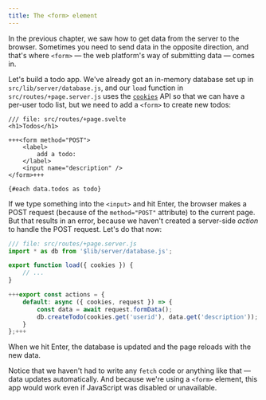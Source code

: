 ```yaml
---
title: The <form> element
---
```


In the previous chapter, we saw how to get data from the server to the browser. Sometimes you need to send data in the opposite direction, and that's where `<form>` — the web platform's way of submitting data — comes in.

Let's build a todo app. We've already got an in-memory database set up in `src/lib/server/database.js`, and our `load` function in `src/routes/+page.server.js` uses the [`cookies`](https://kit.svelte.dev/docs/load#cookies-and-headers) API so that we can have a per-user todo list, but we need to add a `<form>` to create new todos:

```svelte
/// file: src/routes/+page.svelte
<h1>Todos</h1>

+++<form method="POST">
	<label>
		add a todo:
	</label>
	<input name="description" />
</form>+++

{#each data.todos as todo}
```

If we type something into the `<input>` and hit Enter, the browser makes a POST request (because of the `method="POST"` attribute) to the current page. But that results in an error, because we haven't created a server-side _action_ to handle the POST request. Let's do that now:

```js
/// file: src/routes/+page.server.js
import * as db from '$lib/server/database.js';

export function load({ cookies }) {
	// ...
}

+++export const actions = {
	default: async ({ cookies, request }) => {
		const data = await request.formData();
		db.createTodo(cookies.get('userid'), data.get('description'));
	}
};+++
```

When we hit Enter, the database is updated and the page reloads with the new data.

Notice that we haven't had to write any `fetch` code or anything like that — data updates automatically. And because we're using a `<form>` element, this app would work even if JavaScript was disabled or unavailable.
